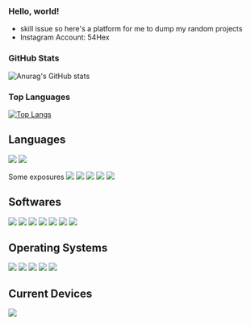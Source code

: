 ### Hello, world! 

- skill issue so here's a platform for me to dump my random projects
- Instagram Account: 54Hex

### GitHub Stats
![Anurag's GitHub stats](https://github-readme-stats.vercel.app/api?username=54Hex&show_icons=true&hide_border&theme=dark)

### Top Languages
[![Top Langs](https://github-readme-stats.vercel.app/api/top-langs/?username=54Hex&hide=makefile&layout=compact&hide_border&theme=dark)](https://github.com/anuraghazra/github-readme-stats)


## Languages 
<img src = "https://img.shields.io/badge/Swift-FA7343?style=for-the-badge&logo=swift&logoColor=white">
<img src = "https://img.shields.io/badge/TypeScript-007ACC?style=for-the-badge&logo=typescript&logoColor=white">

Some exposures
<img src = "https://img.shields.io/badge/Python-14354C?style=for-the-badge&logo=python&logoColor=white">
<img src = "https://img.shields.io/badge/HTML5-E34F26?style=for-the-badge&logo=html5&logoColor=white">
<img src = "https://img.shields.io/badge/CSS3-1572B6?style=for-the-badge&logo=css3&logoColor=white">
<img src = "https://img.shields.io/badge/JavaScript-323330?style=for-the-badge&logo=javascript&logoColor=F7DF1E">
<img src = "https://img.shields.io/badge/C%2B%2B-00599C?style=for-the-badge&logo=c%2B%2B&logoColor=white">

## Softwares
<img src = "https://img.shields.io/badge/Microsoft_Office-D83B01?style=for-the-badge&logo=microsoft-office&logoColor=white">
<img src = "https://img.shields.io/badge/Microsoft_Excel-217346?style=for-the-badge&logo=microsoft-excel&logoColor=white">
<img src = "https://img.shields.io/badge/Microsoft_PowerPoint-B7472A?style=for-the-badge&logo=microsoft-powerpoint&logoColor=white">
<img src = "https://img.shields.io/badge/Microsoft_Word-2B579A?style=for-the-badge&logo=microsoft-word&logoColor=white">
<img src = "https://img.shields.io/badge/Powershell-2CA5E0?style=for-the-badge&logo=powershell&logoColor=white">
<img src = "https://img.shields.io/badge/Adobe%20Premiere%20Pro-9999FF?style=for-the-badge&logo=Adobe%20Premiere%20Pro&logoColor=white">
<img src = "https://img.shields.io/badge/Figma-F24E1E?style=for-the-badge&logo=figma&logoColor=white">

## Operating Systems 
<img src = "https://img.shields.io/badge/iOS-000000?style=for-the-badge&logo=ios&logoColor=white">
<img src = "https://img.shields.io/badge/mac%20os-000000?style=for-the-badge&logo=apple&logoColor=white">


<img src = "https://img.shields.io/badge/Windows-0078D6?style=for-the-badge&logo=windows&logoColor=white">

<img src = "https://img.shields.io/badge/Linux-FCC624?style=for-the-badge&logo=linux&logoColor=black">
<img src = "https://img.shields.io/badge/Kali_Linux-557C94?style=for-the-badge&logo=kali-linux&logoColor=white">


## Current Devices 
<img src = "https://img.shields.io/badge/Apple-MacBook_Pro_M1_2021-999999?style=for-the-badge&logo=apple&logoColor=white" >

